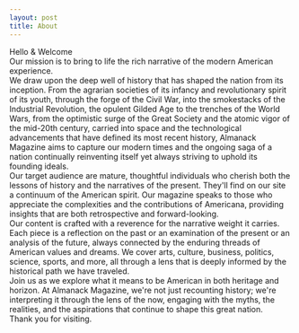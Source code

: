 ```yaml
---
layout: post
title: About
---
```

Hello & Welcome
<br>
Our mission is to bring to life the rich narrative of the modern American experience.
<br>
We draw upon the deep well of history that has shaped the nation from its inception. From the agrarian societies of its infancy and revolutionary spirit of its youth, through the forge of the Civil War, into the smokestacks of the Industrial Revolution, the opulent Gilded Age to the trenches of the World Wars, from the optimistic surge of the Great Society and the atomic vigor of the mid-20th century, carried into space and the technological advancements that have defined its most recent history, Almanack Magazine aims to capture our modern times and the ongoing saga of a nation continually reinventing itself yet always striving to uphold its founding ideals.
<br>
Our target audience are mature, thoughtful individuals who cherish both the lessons of history and the narratives of the present. They'll find on our site a continuum of the American spirit. Our magazine speaks to those who appreciate the complexities and the contributions of Americana, providing insights that are both retrospective and forward-looking.
<br>
Our content is crafted with a reverence for the narrative weight it carries. Each piece is a reflection on the past or an examination of the present or an analysis of the future, always connected by the enduring threads of American values and dreams. We cover arts, culture, business, politics, science, sports, and more, all through a lens that is deeply informed by the historical path we have traveled.
<br>
Join us as we explore what it means to be American in both heritage and horizon. At Almanack Magazine, we're not just recounting history; we're interpreting it through the lens of the now, engaging with the myths, the realities, and the aspirations that continue to shape this great nation.
<br>
Thank you for visiting.

